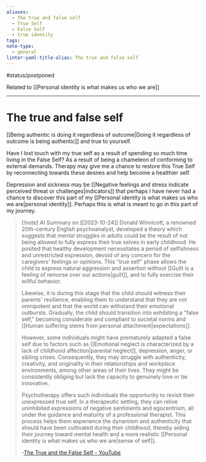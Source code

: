 ```yaml
---
aliases:
  - The true and false self
  - True Self
  - False Self
  - true identity
tags: 
note-type:
  - general
linter-yaml-title-alias: The true and false self
---
```


#status/postponed

Related to [[Personal identity is what makes us who we are]]

---

# The true and false self

[[Being authentic is doing it regardless of outcome|Doing it regardless of outcome is being authentic]] and true to yourself.

Have I lost touch with my true self as a result of spending so much time living in the False Self? As a result of being a chameleon of conforming to external demands.  Therapy may give me a chance to restore this True Self by reconnecting towards these desires and help become a healthier self.

Depression and sickness may be [[Negative feelings and stress indicate perceived threat or challenges|indicators]] that perhaps I have never had a chance to discover this part of my [[Personal identity is what makes us who we are|personal identity]]. Perhaps this is what is meant to go in this part of my journey.

> [!note] AI Summary on [[2023-10-24]]
> Donald Winnicott, a renowned 20th-century English psychoanalyst, developed a theory which suggests that mental struggles in adults could be the result of not being allowed to fully express their true selves in early childhood. He posited that healthy development necessitates a period of selfishness and unrestricted expression, devoid of any concern for the caregivers' feelings or opinions. This "true self" phase allows the child to express natural aggression and assertion without [[Guilt is a feeling of remorse over our actions|guilt]], and to fully exercise their willful behavior.
>
> Likewise, it is during this stage that the child should witness their parents' resilience, enabling them to understand that they are not omnipotent and that the world can withstand their emotional outbursts. Gradually, the child should transition into exhibiting a "false self," becoming considerate and compliant to societal norms and [[Human suffering stems from personal attachment|expectations]].
>
> However, some individuals might have prematurely adapted a false self due to factors such as [[Emotional neglect is characterized by a lack of childhood affection|parental neglect]], depression, anger, or sibling crises. Consequently, they may struggle with authenticity, creativity, and originality in their relationships and workplace environments, among other areas of their lives. They might be consistently obliging but lack the capacity to genuinely love or be innovative.
>
> Psychotherapy offers such individuals the opportunity to revisit their unexpressed true self. In a therapeutic setting, they can relive uninhibited expressions of negative sentiments and egocentrism, all under the guidance and maturity of a professional therapist. This process helps them experience the dynamism and authenticity that should have been cultivated during their childhood, thereby aiding their journey toward mental health and a more realistic [[Personal identity is what makes us who we are|sense of self]].
>
>\-[The True and the False Self - YouTube](https://www.youtube.com/watch?v=A02Ucd6monY)
